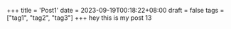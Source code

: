 +++
title = 'Post1'
date = 2023-09-19T00:18:22+08:00
draft = false
tags = ["tag1", "tag2", "tag3"]
+++
hey this is my post 13